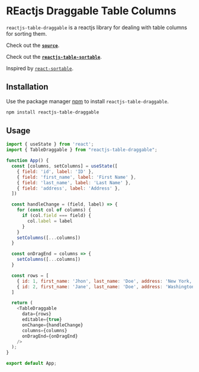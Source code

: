 # REactjs Draggable Table Columns

`reactjs-table-draggable` is a reactjs library for dealing with table columns for sorting them.

Check out the **[`source`](https://github.com/logiceverest/reactjs-table-sortable)**.

Check out the **[`reactjs-table-sortable`](https://www.npmjs.com/package/reactjs-table-draggable)**.

Inspired by [`react-sortable`](https://www.npmjs.com/package/react-sortable).

## Installation

Use the package manager [npm](https://docs.npmjs.com/about-npm) to install `reactjs-table-draggable`.

```bash
npm install reactjs-table-draggable
```

## Usage

```JavaScript
import { useState } from 'react';
import { TableDraggable } from "reactjs-table-draggable";

function App() {
  const [columns, setColumns] = useState([
    { field: 'id', label: 'ID' },
    { field: 'first_name', label: 'First Name' },
    { field: 'last_name', label: 'Last Name' },
    { field: 'address', label: 'Address' },
  ])

  const handleChange = (field, label) => {
    for (const col of columns) {
      if (col.field === field) {
        col.label = label
      }
    }
    setColumns([...columns])
  }

  const onDragEnd = columns => {
    setColumns([...columns])
  }

  const rows = [
    { id: 1, first_name: 'Jhon', last_name: 'Doe', address: 'New York, USA' },
    { id: 2, first_name: 'Jane', last_name: 'Doe', address: 'Washington, USA' },
  ]

  return (
    <TableDraggable
      data={rows}
      editable={true}
      onChange={handleChange}
      columns={columns}
      onDragEnd={onDragEnd}
    />
  );
}

export default App;
```